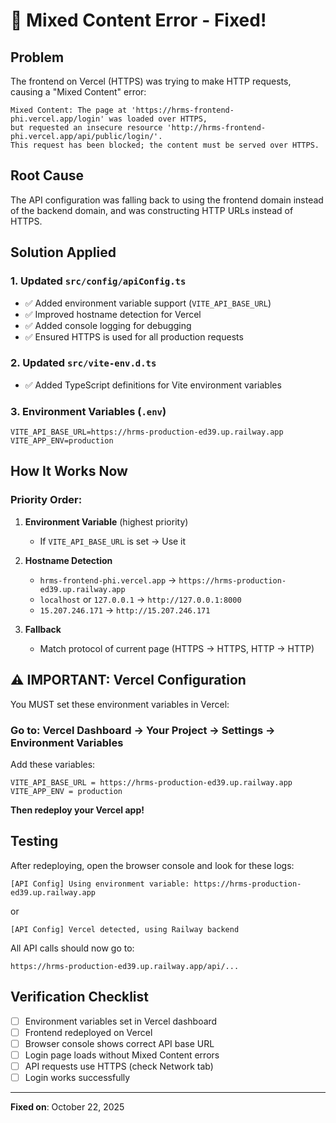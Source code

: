# 🔧 Mixed Content Error - Fixed!

## Problem
The frontend on Vercel (HTTPS) was trying to make HTTP requests, causing a "Mixed Content" error:
```
Mixed Content: The page at 'https://hrms-frontend-phi.vercel.app/login' was loaded over HTTPS, 
but requested an insecure resource 'http://hrms-frontend-phi.vercel.app/api/public/login/'. 
This request has been blocked; the content must be served over HTTPS.
```

## Root Cause
The API configuration was falling back to using the frontend domain instead of the backend domain, 
and was constructing HTTP URLs instead of HTTPS.

## Solution Applied

### 1. Updated `src/config/apiConfig.ts`
- ✅ Added environment variable support (`VITE_API_BASE_URL`)
- ✅ Improved hostname detection for Vercel
- ✅ Added console logging for debugging
- ✅ Ensured HTTPS is used for all production requests

### 2. Updated `src/vite-env.d.ts`
- ✅ Added TypeScript definitions for Vite environment variables

### 3. Environment Variables (`.env`)
```env
VITE_API_BASE_URL=https://hrms-production-ed39.up.railway.app
VITE_APP_ENV=production
```

## How It Works Now

### Priority Order:
1. **Environment Variable** (highest priority)
   - If `VITE_API_BASE_URL` is set → Use it
   
2. **Hostname Detection**
   - `hrms-frontend-phi.vercel.app` → `https://hrms-production-ed39.up.railway.app`
   - `localhost` or `127.0.0.1` → `http://127.0.0.1:8000`
   - `15.207.246.171` → `http://15.207.246.171`
   
3. **Fallback**
   - Match protocol of current page (HTTPS → HTTPS, HTTP → HTTP)

## ⚠️ IMPORTANT: Vercel Configuration

You MUST set these environment variables in Vercel:

### Go to: Vercel Dashboard → Your Project → Settings → Environment Variables

Add these variables:
```
VITE_API_BASE_URL = https://hrms-production-ed39.up.railway.app
VITE_APP_ENV = production
```

**Then redeploy your Vercel app!**

## Testing

After redeploying, open the browser console and look for these logs:
```
[API Config] Using environment variable: https://hrms-production-ed39.up.railway.app
```
or
```
[API Config] Vercel detected, using Railway backend
```

All API calls should now go to:
```
https://hrms-production-ed39.up.railway.app/api/...
```

## Verification Checklist

- [ ] Environment variables set in Vercel dashboard
- [ ] Frontend redeployed on Vercel
- [ ] Browser console shows correct API base URL
- [ ] Login page loads without Mixed Content errors
- [ ] API requests use HTTPS (check Network tab)
- [ ] Login works successfully

---

**Fixed on**: October 22, 2025
